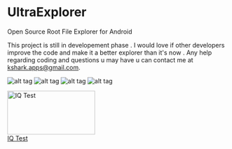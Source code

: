 UltraExplorer
=============

Open Source Root File Explorer for Android

This project is still in developement phase . I would love if other developers improve the code and make it a better
explorer than it's now . Any help regarding coding and questions u may have u can contact me at kshark.apps@gmail.com.


![alt tag](http://i.imgur.com/ybKuceV.png)    ![alt tag](http://i.imgur.com/hC2SlBs.png)
![alt tag](http://i.imgur.com/mfl9u40.png)    ![alt tag](http://i.imgur.com/qsyAIUo.png)

<a href="http://www.free-iqtest.net" title="IQ Test"><img src="http://www.free-iqtest.net/images/badges2/l140.gif" width="200" height="100" alt="IQ Test" border="0"></a><br/><a title="IQ Test" href="http://www.free-iqtest.net">IQ Test</a>



